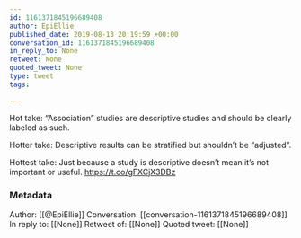 ```yaml
---
id: 1161371845196689408
author: EpiEllie
published_date: 2019-08-13 20:19:59 +00:00
conversation_id: 1161371845196689408
in_reply_to: None
retweet: None
quoted_tweet: None
type: tweet
tags:

---
```


Hot take: “Association” studies are descriptive studies and should be clearly labeled as such. 

Hotter take: Descriptive results can be stratified but shouldn’t be “adjusted”.

Hottest take: Just because a study is descriptive doesn’t mean it’s not important or useful. https://t.co/gFXCjX3DBz

### Metadata

Author: [[@EpiEllie]]
Conversation: [[conversation-1161371845196689408]]
In reply to: [[None]]
Retweet of: [[None]]
Quoted tweet: [[None]]
